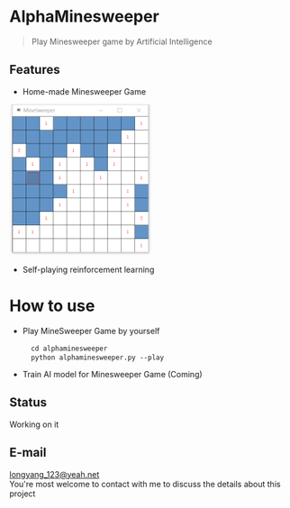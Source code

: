 # AlphaMinesweeper
> Play Minesweeper game by Artificial Intelligence

## Features
+ Home-made Minesweeper Game

<img src=./pics/minesweeper.png width="50%" height="50%" />


+ Self-playing reinforcement learning

# How to use
+ Play MineSweeper Game by yourself
        
        cd alphaminesweeper
        python alphaminesweeper.py --play

+ Train AI model for Minesweeper Game (Coming)

## Status
Working on it

## E-mail
longyang_123@yeah.net  
You're most welcome to contact with me to discuss the details about this project